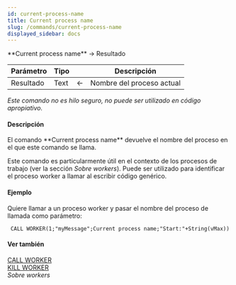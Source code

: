 ```yaml
---
id: current-process-name
title: Current process name
slug: /commands/current-process-name
displayed_sidebar: docs
---
```


<!--REF #_command_.Current process name.Syntax-->**Current process name**  -> Resultado<!-- END REF-->
<!--REF #_command_.Current process name.Params-->
| Parámetro | Tipo |  | Descripción |
| --- | --- | --- | --- |
| Resultado | Text | &#8592; | Nombre del proceso actual |

<!-- END REF-->

*Este comando no es hilo seguro, no puede ser utilizado en código apropiativo.*


#### Descripción 

<!--REF #_command_.Current process name.Summary-->El comando **Current process name** devuelve el nombre del proceso en el que este comando se llama.<!-- END REF-->

Este comando es particularmente útil en el contexto de los procesos de trabajo (ver la sección *Sobre workers*). Puede ser utilizado para identificar el proceso worker a llamar al escribir código genérico. 

#### Ejemplo 

Quiere llamar a un proceso worker y pasar el nombre del proceso de llamada como parámetro:

```4d
 CALL WORKER(1;"myMessage";Current process name;"Start:"+String(vMax))
```

#### Ver también 

[CALL WORKER](call-worker.md)  
[KILL WORKER](kill-worker.md)  
*Sobre workers*  